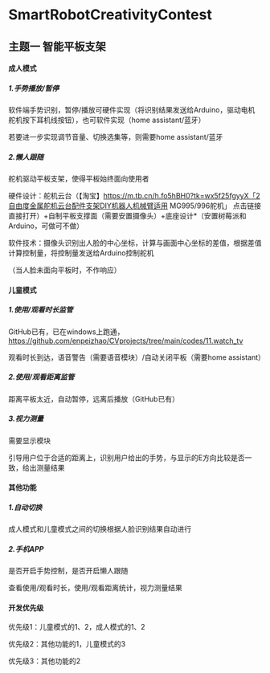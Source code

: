# SmartRobotCreativityContest
## 主题一 智能平板支架

#### 成人模式

##### 1.手势播放/暂停

软件端手势识别，暂停/播放可硬件实现（将识别结果发送给Arduino，驱动电机舵机按下耳机线按钮），也可软件实现（home assistant/蓝牙）

若要进一步实现调节音量、切换选集等，则需要home assistant/蓝牙



##### 2.懒人跟随

舵机驱动平板支架，使得平板始终面向使用者

硬件设计：舵机云台（【淘宝】https://m.tb.cn/h.fo5hBH0?tk=wx5f25fgyyX「2自由度金属舵机云台配件支架DIY机器人机械臂适用 MG995/996舵机」
点击链接直接打开）+自制平板支撑面（需要安置摄像头）+底座设计*（安置树莓派和Arduino，可做可不做）

软件技术：摄像头识别出人脸的中心坐标，计算与画面中心坐标的差值，根据差值计算控制量，将控制量发送给Arduino控制舵机

（当人脸未面向平板时，不作响应）



#### 儿童模式

##### 1.使用/观看时长监管

GitHub已有，已在windows上跑通，https://github.com/enpeizhao/CVprojects/tree/main/codes/11.watch_tv

观看时长到达，语音警告（需要语音模块）/自动关闭平板（需要home assistant）



##### 2.使用/观看距离监管

距离平板太近，自动暂停，远离后播放（GitHub已有）



##### 3.视力测量

需要显示模块

引导用户位于合适的距离上，识别用户给出的手势，与显示的E方向比较是否一致，给出测量结果



#### 其他功能

##### 1.自动切换

成人模式和儿童模式之间的切换根据人脸识别结果自动进行



##### 2.手机APP

是否开启手势控制，是否开启懒人跟随

查看使用/观看时长，使用/观看距离统计，视力测量结果



#### 开发优先级

优先级1：儿童模式的1、2，成人模式的1、2

优先级2：其他功能的1，儿童模式的3

优先级3：其他功能的2

